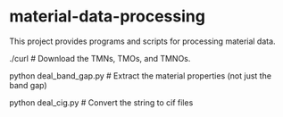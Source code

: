 # material-data-processing
This project provides programs and scripts for processing material data.

./curl # Download the TMNs, TMOs, and TMNOs.

python deal_band_gap.py # Extract the material properties (not just the band gap)

python deal_cig.py # Convert the string to cif files
